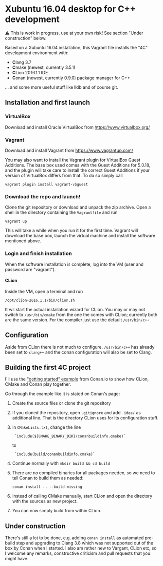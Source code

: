 # Xubuntu 16.04 desktop for C++ development

:warning: This is work in progress, use at your own risk! See section "Under construction" below.

Based on a Xubuntu 16.04 installation, this Vagrant file installs the "4C" development environment with:

- **C**lang 3.7
- **C**make (newest, currently 3.5.1)
- **C**Lion 2016.1.1 IDE
- **C**onan (newest, currently 0.9.0) package manager for C++

... and some more useful stuff like lldb and of course git.

## Installation and first launch

### VirtualBox

Download and install Oracle VirtualBox from https://www.virtualbox.org/

### Vagrant

Download and install Vagrant from https://www.vagrantup.com/

You may also want to install the Vagrant plugin for VirtualBox Guest Additions. 
The base box used comes with the Guest Additions for 5.0.18, and the plugin will take care 
to install the correct Guest Additions if your version of VirtualBox differs from that.
To do so simply call 

    vagrant plugin install vagrant-vbguest
	
### Download the repo and launch!

Clone the git repository or download and unpack the zip archive. 
Open a shell in the directory containing the `Vagrantfile` and run

    vagrant up

This will take a while when you run it for the first time.
Vagrant will download the base box, launch the virtual machine and install the software mentioned above.

### Login and finish installation

When the software installation is complete, log into the VM (user and password are "vagrant").

#### CLion

Inside the VM, open a terminal and run 

    /opt/clion-2016.1.1/bin/clion.sh
	
It wil start the actual installation wizard for CLion. 
You may or may not switch to `/usr/bin/cmake` from the one the comes with CLion; currently both are the same version.
For the compiler just use the default `/usr/bin/c++`

## Configuration

Aside from CLion there is not much to configure. `/usr/bin/c++` has already been set to `clang++` and the conan configuration will also be set to Clang.

## Building the first 4C project

I'll use the ["getting started" example](http://docs.conan.io/en/latest/getting_started.html) from Conan.io to show how CLion, CMake and Conan play together.

Go through the example like it is stated on Conan's page:

1. Create the source files or clone the git repository
2. If you cloned the repository, open `.gitignore` and add `.idea/` as additional line. That is the directory CLion uses for its configuration stuff.
3. In `CMakeLists.txt`, change the line 
        
		`include(${CMAKE_BINARY_DIR}/conanbuildinfo.cmake)`
	
    to
	
	    `include(build/conanbuildinfo.cmake)`
		
4. Continue normally with `mkdir build && cd build`
5. There are no compiled binaries for all packages needen, so we need to tell Conan to build them as needed:
 
    `conan install .. --build missing`
	
6. Instead of calling CMake manually, start CLion and open the directory with the sources as new project.
7. You can now simply build from within CLion.

## Under construction

There's still a lot to be done, e.g. adding `conan install` as automated pre-build step and upgrading to Clang 3.8 which was not supported out of the box by Conan when I started.
I also am rather new to Vargant, CLion etc, so I welcome any remarks, constructive criticism and pull requests that you might have.
 










